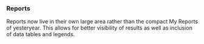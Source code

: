 ### Reports
Reports now live in their own large area rather than the compact My Reports of yesteryear. This allows for better visibility of results as well as inclusion of data tables and legends.
